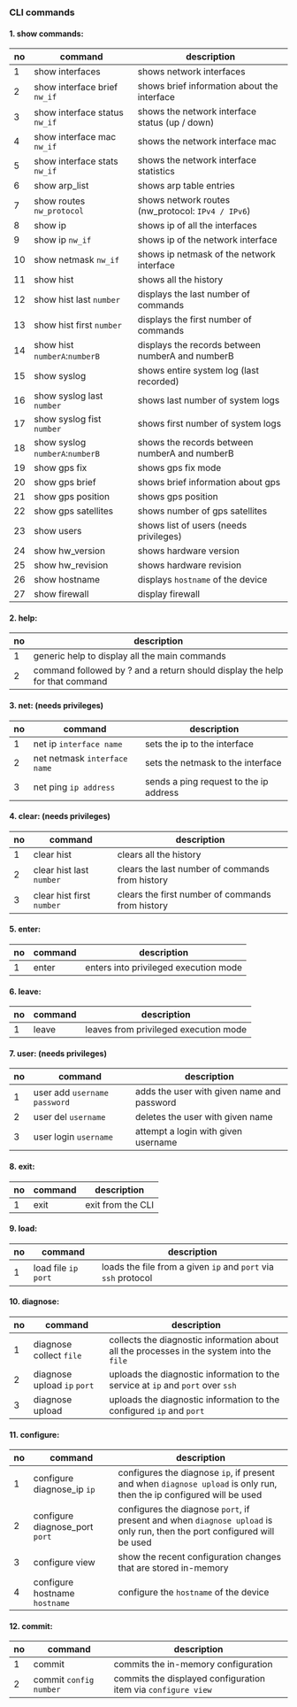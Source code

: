 ### CLI commands

#### 1. show commands:
no | command | description|
---|---------|------------|
1  | show interfaces |             shows network interfaces |
2  | show interface brief `nw_if` |       shows brief information about the interface |
3  | show interface status `nw_if` |      shows the network interface status (up / down) |
4  | show interface mac `nw_if` |         shows the network interface mac |
5  | show interface stats `nw_if` |       shows the network interface statistics |
6  | show arp_list |                    shows arp table entries |
7  | show routes `nw_protocol` |        shows network routes (nw_protocol: `IPv4 / IPv6`) |
8  | show ip |                          shows ip of all the interfaces |
9  | show ip `nw_if` |                  shows ip of the network interface |
10  | show netmask `nw_if` |            shows ip netmask of the network interface |
11  | show hist |                        shows all the history |
12 | show hist last `number` |         displays the last number of commands |
13 | show hist first `number` |        displays the first number of commands |
14 | show hist `numberA`:`numberB` |   displays the records between numberA and numberB |
15 | show syslog |                     shows entire system log (last recorded) |
16 | show syslog last `number` |       shows last number of system logs |
17 | show syslog fist `number` |       shows first number of system logs |
18 | show syslog `numberA`:`numberB` | shows the records between numberA and numberB |
19 | show gps fix |                    shows gps fix mode |
20 | show gps brief |                  shows brief information about gps |
21 | show gps position |              shows gps position |
22 | show gps satellites |             shows number of gps satellites |
23 | show users |                      shows list of users (needs privileges) |
24 | show hw_version |                 shows hardware version |
25 | show hw_revision |                shows hardware revision |
26 | show hostname |  displays `hostname` of the device |
27 | show firewall |  display firewall |

#### 2. help:
no | description |
---|-------------|
1  | generic help to display all the main commands
2  | command followed by ? and a return should display the help for that command

#### 3. net: (needs privileges)
no | command | description |
---|---------|-------------|
1  | net ip `interface name`   |        sets the ip to the interface |
2  | net netmask `interface name` |     sets the netmask to the interface |
3  | net ping `ip address`  |          sends a ping request to the ip address |

#### 4. clear: (needs privileges)
no | command | description |
---|---------|-------------|
1  | clear hist |                       clears all the history |
2  | clear hist last `number` |         clears the last number of commands from history |
3  | clear hist first `number` |        clears the first number of commands from history |

#### 5. enter:
no | command | description |
---|---------|------------|
1  | enter |                            enters into privileged execution mode |

#### 6. leave:
no | command | description |
---|---------|-------------|
1  | leave |                            leaves from privileged execution mode |

#### 7. user: (needs privileges)
no | command | description |
---|---------|-------------|
1  | user add `username` `password` |   adds the user with given name and password |
2  | user del `username` |              deletes the user with given name |
3  | user login `username` |            attempt a login with given username |

#### 8. exit:
no | command | description |
---|---------|-------------|
1  | exit |                             exit from the CLI |

#### 9. load:
no | command | description |
---|---------|-------------|
1  | load file `ip` `port` | loads the file from a given `ip` and `port` via `ssh` protocol

#### 10. diagnose:
no | command | description |
---|---------|-------------|
1  | diagnose collect `file` | collects the diagnostic information about all the processes in the system into the `file` |
2  | diagnose upload `ip` `port` | uploads the diagnostic information to the service at `ip` and `port` over `ssh` |
3  | diagnose upload | uploads the diagnostic information to the configured `ip` and `port` |

#### 11. configure:
no | command | description |
---|---------|-------------|
1  | configure diagnose_ip `ip` | configures the diagnose `ip`, if present and when `diagnose upload` is only run, then the ip configured will be used |
2  | configure diagnose_port `port` | configures the diagnose `port`, if present and when `diagnose upload` is only run, then the port configured will be used |
3  | configure view | show the recent configuration changes that are stored in-memory |
4  | configure hostname `hostname` | configure the `hostname` of the device

#### 12. commit:
no | command | description |
---|---------|-------------|
1  | commit  | commits the in-memory configuration |
2  | commit `config number` | commits the displayed configuration item via `configure view` |
